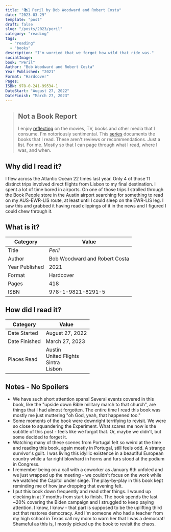 ```yaml
---
title: "📚🚨 Peril by Bob Woodward and Robert Costa"
date: "2023-03-29"
template: "post"
draft: false
slug: "/posts/2023/peril"
category: "reading"
tags:
  - "reading"
  - "books"
description: "I'm worried that we forgot how wild that ride was."
socialImage:
book: "Peril"
Author: "Bob Woodward and Robert Costa"
Year Published: "2021"
Format: "Hardcover"
Pages: 
ISBN: 978-0-241-99534-1
DateStart: "August 27, 2022"
DateFinish: "March 27, 2023"
---
```


> ## Not a Book Report
> I enjoy [reflecting](https://blog.samrhea.com/posts/2019/analyze-media-habits) on the movies, TV, books and other media that I consume. I'm notoriously sentimental. This [series](https://blog.samrhea.com/category/reading) documents the books that I read. These aren't reviews or recommendations. Just a list. For me. Mostly so that I can page through what I read, where I was, and when.

## Why did I read it?
I flew across the Atlantic Ocean 22 times last year. Only 4 of those 11 distinct trips involved direct flights from Lisbon to my final destination. I spent a lot of time bored in airports. On one of those trips I strolled through the Book People store in the Austin airport searching for something to read on my AUS-EWR-LIS route, at least until I could sleep on the EWR-LIS leg. I saw this and grabbed it having read clippings of it in the news and I figured I could chew through it.

## What is it?
|Category|Value|
|---|---|
|Title|*Peril*|
|Author|Bob Woodward and Robert Costa|
|Year Published|2021|
|Format|Hardcover|
|Pages|418|
|ISBN|978-1-9821-8291-5|

## How did I read it?
|Category|Value|
|---|---|
|Date Started|August 27, 2022|
|Date Finished|March 27, 2023|
|Places Read|Austin<br>United Flights<br>Sintra<br>Lisbon|

## Notes - No Spoilers
* We have such short attention spans! Several events covered in this book, like the "upside down Bible military march to that church", are things that I had almost forgotten. The entire time I read this book was mostly me just muttering "oh God, yeah, that happened too."
* Some moments of the book were downright terrifying to revisit. We were so close to squandering the Experiment. What scares me now is the subtitle of this post - feels like we forgot that. Or, maybe we didn't, but some decided to forget it.
* Watching many of these scenes from Portugal felt so weird at the time and reading this book, again mostly in Portugal, still feels odd. A strange survivor's guilt. I was living this idyllic existence in a beautiful European country while a far right blowhard in horns and furs stood at the podium in Congress.
* I remember being on a call with a coworker as January 6th unfoled and we just wrapped up the meeting - we couldn't focus on the work while we watched the Capitol under siege. The play-by-play in this book kept reminding me of how jaw dropping that evening felt.
* I put this book down frequently and read other things. I wound up clocking in at 7 months from start to finish. The book spends the last ~20% covering the Biden campaign and I struggled to keep paying attention. I know, I know - that part is supposed to be the uplifting third act that restores democracy. And I'm someone who had a teacher from my high school in Texas call my mom to warn her that I was a democrat! Shameful as this is, I mostly picked up the book to revisit the chaos.
